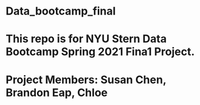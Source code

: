 # Data_bootcamp_final
# This repo is for NYU Stern Data Bootcamp Spring 2021 Fina1 Project. 
# Project Members: Susan Chen, Brandon Eap, Chloe
